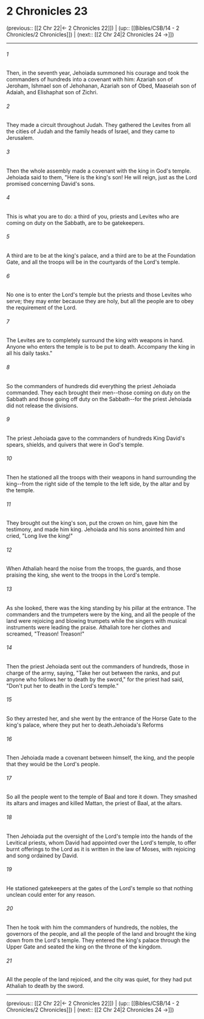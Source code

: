 # 2 Chronicles 23

(previous:: [[2 Chr 22|← 2 Chronicles 22]]) | (up:: [[Bibles/CSB/14 - 2 Chronicles/2 Chronicles]]) | (next:: [[2 Chr 24|2 Chronicles 24 →]])

***


###### 1 
Then, in the seventh year, Jehoiada summoned his courage and took the commanders of hundreds into a covenant with him: Azariah son of Jeroham, Ishmael son of Jehohanan, Azariah son of Obed, Maaseiah son of Adaiah, and Elishaphat son of Zichri. 

###### 2 
They made a circuit throughout Judah. They gathered the Levites from all the cities of Judah and the family heads of Israel, and they came to Jerusalem. 

###### 3 
Then the whole assembly made a covenant with the king in God's temple. Jehoiada said to them, "Here is the king's son! He will reign, just as the Lord promised concerning David's sons. 

###### 4 
This is what you are to do: a third of you, priests and Levites who are coming on duty on the Sabbath, are to be gatekeepers. 

###### 5 
A third are to be at the king's palace, and a third are to be at the Foundation Gate, and all the troops will be in the courtyards of the Lord's temple. 

###### 6 
No one is to enter the Lord's temple but the priests and those Levites who serve; they may enter because they are holy, but all the people are to obey the requirement of the Lord. 

###### 7 
The Levites are to completely surround the king with weapons in hand. Anyone who enters the temple is to be put to death. Accompany the king in all his daily tasks." 

###### 8 
So the commanders of hundreds did everything the priest Jehoiada commanded. They each brought their men--those coming on duty on the Sabbath and those going off duty on the Sabbath--for the priest Jehoiada did not release the divisions. 

###### 9 
The priest Jehoiada gave to the commanders of hundreds King David's spears, shields, and quivers that were in God's temple. 

###### 10 
Then he stationed all the troops with their weapons in hand surrounding the king--from the right side of the temple to the left side, by the altar and by the temple. 

###### 11 
They brought out the king's son, put the crown on him, gave him the testimony, and made him king. Jehoiada and his sons anointed him and cried, "Long live the king!" 

###### 12 
When Athaliah heard the noise from the troops, the guards, and those praising the king, she went to the troops in the Lord's temple. 

###### 13 
As she looked, there was the king standing by his pillar at the entrance. The commanders and the trumpeters were by the king, and all the people of the land were rejoicing and blowing trumpets while the singers with musical instruments were leading the praise. Athaliah tore her clothes and screamed, "Treason! Treason!" 

###### 14 
Then the priest Jehoiada sent out the commanders of hundreds, those in charge of the army, saying, "Take her out between the ranks, and put anyone who follows her to death by the sword," for the priest had said, "Don't put her to death in the Lord's temple." 

###### 15 
So they arrested her, and she went by the entrance of the Horse Gate to the king's palace, where they put her to death.Jehoiada's Reforms 

###### 16 
Then Jehoiada made a covenant between himself, the king, and the people that they would be the Lord's people. 

###### 17 
So all the people went to the temple of Baal and tore it down. They smashed its altars and images and killed Mattan, the priest of Baal, at the altars. 

###### 18 
Then Jehoiada put the oversight of the Lord's temple into the hands of the Levitical priests, whom David had appointed over the Lord's temple, to offer burnt offerings to the Lord as it is written in the law of Moses, with rejoicing and song ordained by David. 

###### 19 
He stationed gatekeepers at the gates of the Lord's temple so that nothing unclean could enter for any reason. 

###### 20 
Then he took with him the commanders of hundreds, the nobles, the governors of the people, and all the people of the land and brought the king down from the Lord's temple. They entered the king's palace through the Upper Gate and seated the king on the throne of the kingdom. 

###### 21 
All the people of the land rejoiced, and the city was quiet, for they had put Athaliah to death by the sword.

***

(previous:: [[2 Chr 22|← 2 Chronicles 22]]) | (up:: [[Bibles/CSB/14 - 2 Chronicles/2 Chronicles]]) | (next:: [[2 Chr 24|2 Chronicles 24 →]])
